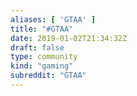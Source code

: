 ```yaml
---
aliases: [ 'GTAA' ]
title: "#GTAA"
date: 2019-01-02T21:34:32Z
draft: false
type: community
kind: "gaming"
subreddit: "GTAA"
---
```

